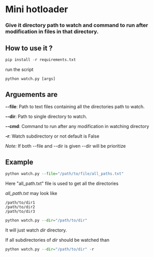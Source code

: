# Mini hotloader
### Give it directory path to watch and command to run after modification in files in that directory.

## How to use it ?

```python
pip install -r requirements.txt
```
run the script
```python
python watch.py [args]
```
## Arguements are 
**--file**: Path to text files containing all the directories path to watch.

**--dir**: Path to single directory to watch.

**--cmd**: Command to run after any modification in watching directory

**-r**: Watch subdirectory or not default is False

*Note:* If both --file and --dir is given --dir will be prioritize

## Example

```python
python watch.py --file="/path/to/file/all_paths.txt"
```

Here "all_path.txt" file is used to get all the directories

*all_path.txt* may look like
```text
/path/to/dir1
/path/to/dir2
/path/to/dir3
```
```python
python watch.py --dir="/path/to/dir"
```
It will just watch *dir* directory.

If all subdirectories of *dir* should be watched than

```python
python watch.py --dir="/path/to/dir" -r
```